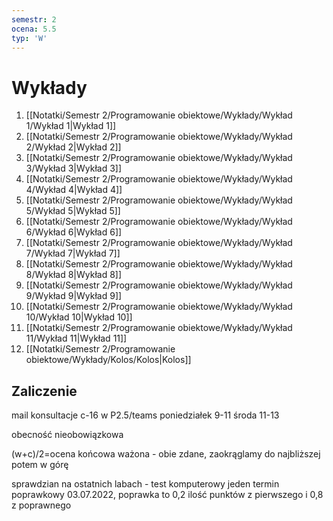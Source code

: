 ```yaml
---
semestr: 2
ocena: 5.5
typ: 'W'
---
```


# Wykłady
1. [[Notatki/Semestr 2/Programowanie obiektowe/Wykłady/Wykład 1/Wykład 1|Wykład 1]]
2. [[Notatki/Semestr 2/Programowanie obiektowe/Wykłady/Wykład 2/Wykład 2|Wykład 2]]
3. [[Notatki/Semestr 2/Programowanie obiektowe/Wykłady/Wykład 3/Wykład 3|Wykład 3]]
4. [[Notatki/Semestr 2/Programowanie obiektowe/Wykłady/Wykład 4/Wykład 4|Wykład 4]]
5. [[Notatki/Semestr 2/Programowanie obiektowe/Wykłady/Wykład 5/Wykład 5|Wykład 5]]
6. [[Notatki/Semestr 2/Programowanie obiektowe/Wykłady/Wykład 6/Wykład 6|Wykład 6]]
7. [[Notatki/Semestr 2/Programowanie obiektowe/Wykłady/Wykład 7/Wykład 7|Wykład 7]]
8. [[Notatki/Semestr 2/Programowanie obiektowe/Wykłady/Wykład 8/Wykład 8|Wykład 8]]
9. [[Notatki/Semestr 2/Programowanie obiektowe/Wykłady/Wykład 9/Wykład 9|Wykład 9]]
10. [[Notatki/Semestr 2/Programowanie obiektowe/Wykłady/Wykład 10/Wykład 10|Wykład 10]]
11. [[Notatki/Semestr 2/Programowanie obiektowe/Wykłady/Wykład 11/Wykład 11|Wykład 11]]
12. [[Notatki/Semestr 2/Programowanie obiektowe/Wykłady/Kolos/Kolos|Kolos]]

## Zaliczenie

mail
konsultacje c-16 w P2.5/teams
poniedziałek 9-11
środa 11-13

obecność nieobowiązkowa

(w+c)/2=ocena końcowa ważona - obie zdane, zaokrąglamy do najbliższej potem w górę

sprawdzian na ostatnich labach - test komputerowy
jeden termin poprawkowy 03.07.2022, poprawka to 0,2 ilość punktów z pierwszego i 0,8 z poprawnego